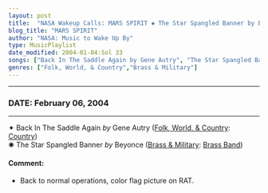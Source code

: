 ```yaml
---
layout: post
title:  "NASA Wakeup Calls: MARS SPIRIT ✺ The Star Spangled Banner by Beyonce ⊹ February 06, 2004"
blog_title: "MARS SPIRIT"
author: "NASA: Music to Wake Up By"
type: MusicPlaylist
date_modified: 2004-01-04:Sol 33
songs: ["Back In The Saddle Again by Gene Autry", "The Star Spangled Banner by Beyonce"]
genres: ["Folk, World, & Country","Brass & Military"]
---
```


----
### DATE: February 06, 2004
----
✦ Back In The Saddle Again *by* Gene Autry ([Folk, World, & Country](https://www.discogs.com/genre/Folk%2C%20World%2C%20%26%20Country): [Country](https://www.discogs.com/style/Country)) <a target="blank_" href="https://www.discogs.com/Gene-Autry-Back-In-The-Saddle-Again/release/10055137">
    <i class="fas fa-compact-disc"
       title="Discogs entry for this song"
       alt="Discogs entry for this song"
       style="font-size: 1.1em;"></i></a>
      &nbsp;<br />
✺ The Star Spangled Banner *by* Beyonce ([Brass & Military](https://www.discogs.com/genre/Brass%20%26%20Military): [Brass Band](https://www.discogs.com/style/Brass%20Band)) <a target="blank_" href="https://www.discogs.com/Beyonc%C3%A9-Star-Spangled-Banner-From-The-Super-Bowl-XXXVIII-Performance/master/792937">
    <i class="fas fa-compact-disc"
       title="Discogs entry for this song"
       alt="Discogs entry for this song"
       style="font-size: 1.1em;"></i></a>
    

#### Comment:
* Back to normal operations, color flag picture on RAT.




<br/>
<center>
	<a target="_blank"
	   href="https://twitter.com/intent/tweet?hashtags=Space,NASA,Playlist,NASAWakeupCalls,SpaceProgram&text=🚀 {{ page.author}}, '{{ page.songs.first }}' {{ page.title }}, {{ page.date | date: '%B %d, %Y' }}, {{ site.url }}{{ page.url }}&via=nasawakeupcalls"><i class="fab fa-twitter" title="Tweet this page" alt="Tweet this page" style="font-size: 1.3em;"></i></a>
	&nbsp; 	<i class="fas fa-user-astronaut" style="font-size: 1.5em;"></i> &nbsp;
    <a id="custom_amazon_link"
       type="amzn" search="#"
       category="popular music">
    <i class="fab fa-amazon" style="font-size: 1.3em;"></i></a>
</center>

<!-- Randomly resolve an individual entry from a song array -->
<script src="/assets/javascript/seedrandom.min.js"></script>
<script>
  var wake_me_up = ["Back In The Saddle Again by Gene Autry", "The Star Spangled Banner by Beyonce"];
  var prng = new Math.seedrandom();
  function randomSong() {
    song = wake_me_up[Math.floor(Math.random() * wake_me_up.length)];
    var amazon_link = document.getElementById("custom_amazon_link");
    amazon_link.setAttribute("search", song);
  }
  window.onload = randomSong();
</script>
